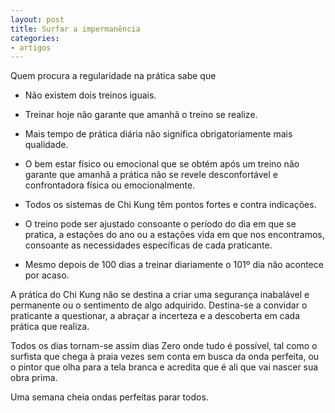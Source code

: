 ```yaml
---
layout: post
title: Surfar a impermanência
categories:
- artigos
---
```


Quem procura a regularidade na prática sabe que

+ Não existem dois treinos iguais. 

+ Treinar hoje não garante que amanhã o treino se realize.

+ Mais tempo de prática diária não significa obrigatoriamente mais
qualidade. 

+ O bem estar físico ou emocional que se obtém após um treino não garante
que amanhã a prática não se revele desconfortável e confrontadora física
ou emocionalmente.

+ Todos os sistemas de Chi Kung têm pontos fortes e contra indicações. 

+ O treino pode ser ajustado consoante o período do dia em que se pratica,
a estações do ano ou a estações vida em que nos encontramos, consoante as
necessidades específicas de cada praticante.

+ Mesmo depois de 100 dias a treinar diariamente o 101º dia não acontece
por acaso. 

A prática do Chi Kung não se destina a criar uma segurança inabalável
e permanente ou o sentimento de algo adquirido. Destina-se a convidar
o praticante a questionar, a abraçar a incerteza e a descoberta em cada
prática que realiza.

Todos os dias tornam-se assim dias Zero onde tudo é possível, tal como
o surfista que chega à praia vezes sem conta em busca da onda perfeita, ou
o pintor que olha para a tela branca e acredita que é ali que vai nascer
sua obra prima. 

Uma semana cheia ondas perfeitas parar todos. 
